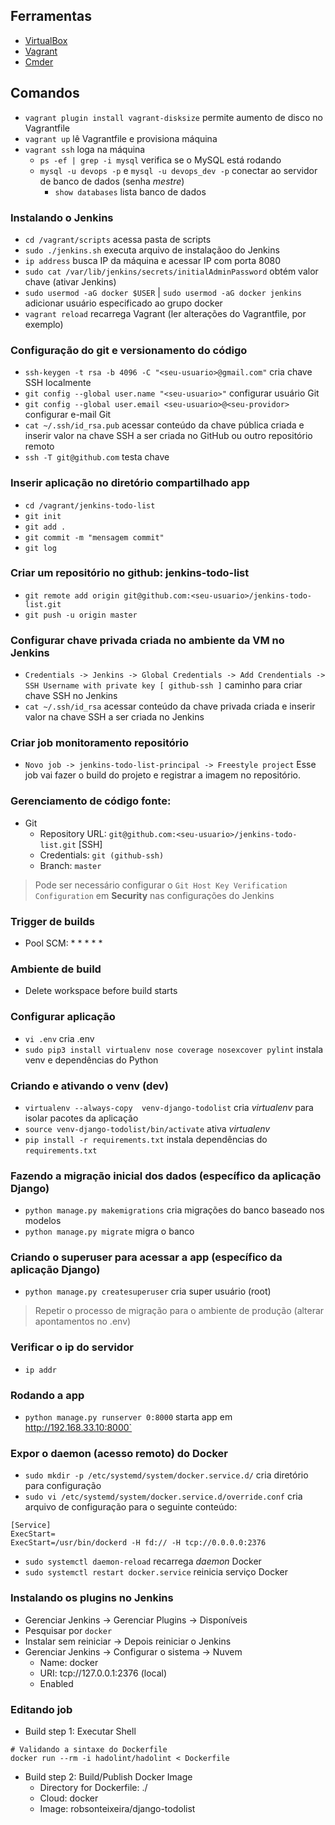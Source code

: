 ## Ferramentas

- [VirtualBox](https://www.virtualbox.org/)
- [Vagrant](http://vagrantup.com)
- [Cmder](https://cmder.app/)

## Comandos

- `vagrant plugin install vagrant-disksize` permite aumento de disco no Vagrantfile
- `vagrant up` lê Vagrantfile e provisiona máquina
- `vagrant ssh` loga na máquina
    - `ps -ef | grep -i mysql` verifica se o MySQL está rodando
    - `mysql -u devops -p` e `mysql -u devops_dev -p` conectar ao servidor de banco de dados (senha _mestre_)
        - `show databases` lista banco de dados

### Instalando o Jenkins
- `cd /vagrant/scripts` acessa pasta de scripts
- `sudo ./jenkins.sh` executa arquivo de instalaçãoo do Jenkins
- `ip address` busca IP da máquina e acessar IP com porta 8080
- `sudo cat /var/lib/jenkins/secrets/initialAdminPassword` obtém valor chave (ativar Jenkins)
- `sudo usermod -aG docker $USER` | `sudo usermod -aG docker jenkins` adicionar usuário especificado ao grupo docker
- `vagrant reload` recarrega Vagrant (ler alterações do Vagrantfile, por exemplo)

### Configuração do git e versionamento do código

- `ssh-keygen -t rsa -b 4096 -C "<seu-usuario>@gmail.com"` cria chave SSH localmente
- `git config --global user.name "<seu-usuario>"` configurar usuário Git
- `git config --global user.email <seu-usuario>@<seu-providor>` configurar e-mail Git
- `cat ~/.ssh/id_rsa.pub` acessar conteúdo da chave pública criada e inserir valor na chave SSH a ser criada no GitHub ou outro repositório remoto
- `ssh -T git@github.com` testa chave

### Inserir aplicação no diretório compartilhado app
- `cd /vagrant/jenkins-todo-list`
- `git init`
- `git add .`
- `git commit -m "mensagem commit"`
- `git log`

### Criar um repositório no github: jenkins-todo-list
- `git remote add origin git@github.com:<seu-usuario>/jenkins-todo-list.git`
- `git push -u origin master`

### Configurar chave privada criada no ambiente da VM no Jenkins

- `Credentials -> Jenkins -> Global Credentials -> Add Crendentials -> SSH Username with private key [ github-ssh ]` caminho para criar chave SSH no Jenkins
- `cat ~/.ssh/id_rsa` acessar conteúdo da chave privada criada e inserir valor na chave SSH a ser criada no Jenkins

### Criar job monitoramento repositório
- `Novo job -> jenkins-todo-list-principal -> Freestyle project` Esse job vai fazer o build do projeto e registrar a imagem no repositório.

### Gerenciamento de código fonte:
- Git
    - Repository URL: `git@github.com:<seu-usuario>/jenkins-todo-list.git` [SSH]
    - Credentials: `git (github-ssh)`
    - Branch: `master`

> Pode ser necessário configurar o `Git Host Key Verification Configuration` em **Security** nas configurações do Jenkins

### Trigger de builds
- Pool SCM: * * * * *

### Ambiente de build
- Delete workspace before build starts

### Configurar aplicação
- `vi .env` cria .env
- `sudo pip3 install virtualenv nose coverage nosexcover pylint` instala venv e dependências do Python

### Criando e ativando o venv (dev)
- `virtualenv --always-copy  venv-django-todolist` cria _virtualenv_ para isolar pacotes da aplicação
- `source venv-django-todolist/bin/activate` ativa _virtualenv_
- `pip install -r requirements.txt` instala dependências do `requirements.txt`

### Fazendo a migração inicial dos dados (específico da aplicação Django)
- `python manage.py makemigrations` cria migrações do banco baseado nos modelos
- `python manage.py migrate` migra o banco

### Criando o superuser para acessar a app (específico da aplicação Django)
- `python manage.py createsuperuser` cria super usuário (root)

> Repetir o processo de migração para o ambiente de produção (alterar apontamentos no .env)

### Verificar o ip do servidor
- `ip addr`

### Rodando a app
- `python manage.py runserver 0:8000` starta app em http://192.168.33.10:8000`

### Expor o daemon (acesso remoto) do Docker
- `sudo mkdir -p /etc/systemd/system/docker.service.d/` cria diretório para configuração
- `sudo vi /etc/systemd/system/docker.service.d/override.conf` cria arquivo de configuração para o seguinte conteúdo:

```
[Service]
ExecStart=
ExecStart=/usr/bin/dockerd -H fd:// -H tcp://0.0.0.0:2376
```

- `sudo systemctl daemon-reload` recarrega _daemon_ Docker
- `sudo systemctl restart docker.service` reinicia serviço Docker

### Instalando os plugins no Jenkins
- Gerenciar Jenkins -> Gerenciar Plugins -> Disponíveis
- Pesquisar por `docker`
- Instalar sem reiniciar -> Depois reiniciar o Jenkins
- Gerenciar Jenkins -> Configurar o sistema -> Nuvem
    - Name: docker
    - URI: tcp://127.0.0.1:2376 (local)
    - Enabled

### Editando job
- Build step 1: Executar Shell
```
# Validando a sintaxe do Dockerfile
docker run --rm -i hadolint/hadolint < Dockerfile
```

- Build step 2: Build/Publish Docker Image
    - Directory for Dockerfile: ./
    - Cloud: docker
    - Image: robsonteixeira/django-todolist